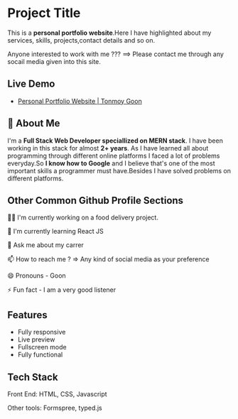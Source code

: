 
# Project Title

This is a **personal portfolio website**.Here I have highlighted about my services, skills, projects,contact details and so on.

Anyone interested to work with me ??? ==> Please contact me through any socail media given into this site.



## Live Demo

 - [Personal Portfolio Website | Tonmoy Goon](https://goons-portfolio.netlify.app/)



## 🚀 About Me
I'm a **Full Stack Web Developer speciallized on MERN stack**. I have been working in this stack for almost **2+ years**. As I have learned all about programming through different online platforms I faced a lot of problems everyday.So **I know how to Google** and I believe that's one of the most important skills a programmer must have.Besides I have solved problems on different platforms.


## Other Common Github Profile Sections
👩‍💻 I'm currently working on a food delivery project.

🧠 I'm currently learning React JS 

💬 Ask me about my carrer

📫 How to reach me ? => Any kind of social media as your preference

😄 Pronouns - Goon

⚡️ Fun fact - I am a very good listener


## Features

- Fully responsive
- Live preview
- Fullscreen mode
- Fully functional


## Tech Stack

Front End: HTML, CSS, Javascript

Other tools: Formspree, typed.js
